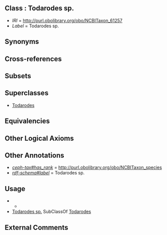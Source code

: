 
## Class : Todarodes sp.

 * *IRI* = http://purl.obolibrary.org/obo/NCBITaxon_61257
 * *Label* = Todarodes sp.

## Synonyms


## Cross-references


## Subsets


## Superclasses

 * [Todarodes](../../NCBITaxon/36/NCBITaxon_6636.md)

## Equivalencies


## Other Logical Axioms


## Other Annotations

 * *[ceph-tax#has_rank](../../ceph-tax#has/nk/ceph-tax#has_rank.md)* = http://purl.obolibrary.org/obo/NCBITaxon_species
 * *[rdf-schema#label](../../el/rdf-schema#label.md)* = Todarodes sp.

## Usage

 * -
 * [Todarodes sp.](../../NCBITaxon/57/NCBITaxon_61257.md) SubClassOf [Todarodes](../../NCBITaxon/36/NCBITaxon_6636.md)

## External Comments

